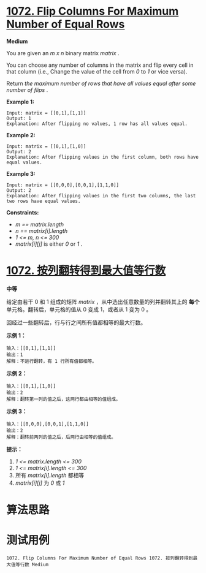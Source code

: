 # [1072. Flip Columns For Maximum Number of Equal Rows][enTitle]

**Medium**

You are given an  *m x n*  binary matrix  *matrix* .

You can choose any number of columns in the matrix and flip every cell in that column (i.e., Change the value of the cell from  *0*  to  *1*  or vice versa).

Return  *the maximum number of rows that have all values equal after some number of flips* .



**Example 1:** 

```
Input: matrix = [[0,1],[1,1]]
Output: 1
Explanation: After flipping no values, 1 row has all values equal.

```

**Example 2:** 

```
Input: matrix = [[0,1],[1,0]]
Output: 2
Explanation: After flipping values in the first column, both rows have equal values.

```

**Example 3:** 

```
Input: matrix = [[0,0,0],[0,0,1],[1,1,0]]
Output: 2
Explanation: After flipping values in the first two columns, the last two rows have equal values.

```



**Constraints:** 

-  *m == matrix.length*  
-  *n == matrix[i].length*  
-  *1 <= m, n <= 300*  
-  *matrix[i][j]*  is either  *0*  or  *1* .


# [1072. 按列翻转得到最大值等行数][cnTitle]

**中等**

给定由若干 0 和 1 组成的矩阵  *matrix* ，从中选出任意数量的列并翻转其上的 **每个** 单元格。翻转后，单元格的值从 0 变成 1，或者从 1 变为 0 。

回经过一些翻转后，行与行之间所有值都相等的最大行数。





**示例 1：** 

```
输入：[[0,1],[1,1]]
输出：1
解释：不进行翻转，有 1 行所有值都相等。

```

**示例 2：** 

```
输入：[[0,1],[1,0]]
输出：2
解释：翻转第一列的值之后，这两行都由相等的值组成。

```

**示例 3：** 

```
输入：[[0,0,0],[0,0,1],[1,1,0]]
输出：2
解释：翻转前两列的值之后，后两行由相等的值组成。
```



**提示：** 

1.  *1 <= matrix.length <= 300*  
2.  *1 <= matrix[i].length <= 300*  
3. 所有  *matrix[i].length*  都相等 
4.  *matrix[i][j]*  为  *0*  或  *1* 




# 算法思路

# 测试用例
```
1072. Flip Columns For Maximum Number of Equal Rows 1072. 按列翻转得到最大值等行数 Medium
```

[enTitle]: https://leetcode.com/problems/flip-columns-for-maximum-number-of-equal-rows/
[cnTitle]: https://leetcode-cn.com/problems/flip-columns-for-maximum-number-of-equal-rows/
